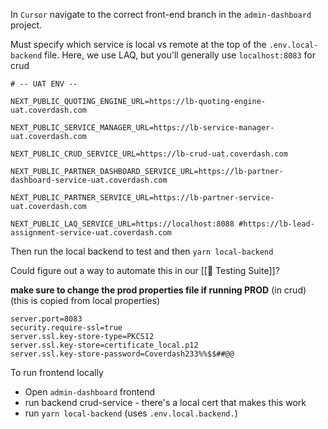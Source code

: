 In `Cursor` navigate to the correct front-end branch in the `admin-dashboard` project.

Must specify which service is local vs remote at the top of the `.env.local-backend` file. Here, we use LAQ, but you'll generally use `localhost:8083` for crud

```
# -- UAT ENV --

NEXT_PUBLIC_QUOTING_ENGINE_URL=https://lb-quoting-engine-uat.coverdash.com

NEXT_PUBLIC_SERVICE_MANAGER_URL=https://lb-service-manager-uat.coverdash.com

NEXT_PUBLIC_CRUD_SERVICE_URL=https://lb-crud-uat.coverdash.com

NEXT_PUBLIC_PARTNER_DASHBOARD_SERVICE_URL=https://lb-partner-dashboard-service-uat.coverdash.com

NEXT_PUBLIC_PARTNER_SERVICE_URL=https://lb-partner-service-uat.coverdash.com

NEXT_PUBLIC_LAQ_SERVICE_URL=https://localhost:8088 #https://lb-lead-assignment-service-uat.coverdash.com
```

Then run the local backend to test and then  `yarn local-backend` 

Could figure out a way to automate this in our [[🍬 Testing Suite]]?


**make sure to change the prod properties file if running PROD** (in crud)
(this is copied from local properties)

```
server.port=8083
security.require-ssl=true
server.ssl.key-store-type=PKCS12
server.ssl.key-store=certificate_local.p12
server.ssl.key-store-password=Coverdash233%%$$##@@
```


To run frontend locally
- Open `admin-dashboard` frontend
- run backend crud-service - there's a local cert that makes this work
- run `yarn local-backend` (uses `.env.local.backend.`)
